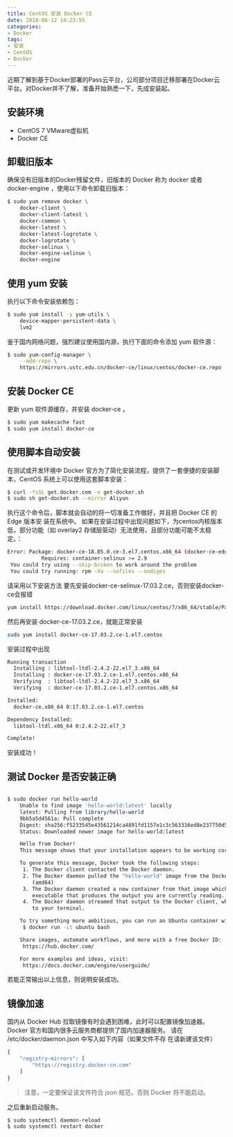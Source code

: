 ```yaml
---
title: CentOS 安装 Docker CE
date: 2018-06-12 14:23:55
categories:
- Docker
tags:
- 安装
- CentOS
- Docker
---
```


近期了解到基于Docker部署的Pass云平台，公司部分项目迁移部署在Docker云平台。对Docker并不了解，准备开始熟悉一下，先成安装起。

## 安装环境
- CentOS 7 VMware虚拟机
- Docker CE

## 卸载旧版本
确保没有旧版本的Docker残留文件，旧版本的 Docker 称为 docker 或者 docker-engine ，使用以下命令卸载旧版本：
``` bash
$ sudo yum remove docker \
	docker-client \
	docker-client-latest \
	docker-common \
	docker-latest \
	docker-latest-logrotate \
	docker-logrotate \
	docker-selinux \
	docker-engine-selinux \
	docker-engine
```
## 使用 yum 安装
执行以下命令安装依赖包：
``` bash
$ sudo yum install -y yum-utils \
	device-mapper-persistent-data \
	lvm2
```
鉴于国内网络问题，强烈建议使用国内源，执行下面的命令添加 yum 软件源：
``` bash
$ sudo yum-config-manager \
	--add-repo \
	https://mirrors.ustc.edu.cn/docker-ce/linux/centos/docker-ce.repo
```
## 安装 Docker CE
更新 yum 软件源缓存，并安装 docker-ce 。
``` bash
$ sudo yum makecache fast
$ sudo yum install docker-ce
```

## 使用脚本自动安装
在测试或开发环境中 Docker 官方为了简化安装流程，提供了一套便捷的安装脚本，CentOS
系统上可以使用这套脚本安装：
``` bash
$ curl -fsSL get.docker.com -o get-docker.sh
$ sudo sh get-docker.sh --mirror Aliyun
```
执行这个命令后，脚本就会自动的将一切准备工作做好，并且把 Docker CE 的 Edge 版本安
装在系统中。
如果在安装过程中出现问题如下，为centos内核版本低，部分功能（如 overlay2 存储层驱动）无法使用，且部分功能可能不太稳定。：
``` bash
Error: Package: docker-ce-18.05.0.ce-3.el7.centos.x86_64 (docker-ce-edge)
           Requires: container-selinux >= 2.9
 You could try using --skip-broken to work around the problem
 You could try running: rpm -Va --nofiles --nodiges
```
请采用以下安装方法
要先安装docker-ce-selinux-17.03.2.ce，否则安装docker-ce会报错
``` bash
yum install https://download.docker.com/linux/centos/7/x86_64/stable/Packages/docker-ce-selinux-17.03.2.ce-1.el7.centos.noarch.rpm
```
然后再安装 docker-ce-17.03.2.ce，就能正常安装
``` bash
sudo yum install docker-ce-17.03.2.ce-1.el7.centos
```
安装过程中出现
``` bash
Running transaction
  Installing : libtool-ltdl-2.4.2-22.el7_3.x86_64                                                                                                                        1/2
  Installing : docker-ce-17.03.2.ce-1.el7.centos.x86_64                                                                                                                  2/2
  Verifying  : libtool-ltdl-2.4.2-22.el7_3.x86_64                                                                                                                        1/2
  Verifying  : docker-ce-17.03.2.ce-1.el7.centos.x86_64                                                                                                                  2/2

Installed:
  docker-ce.x86_64 0:17.03.2.ce-1.el7.centos                                                                                                                                 

Dependency Installed:
  libtool-ltdl.x86_64 0:2.4.2-22.el7_3                                                                                                                                       

Complete!

```
安装成功！

## 测试 Docker 是否安装正确
``` bash

$ sudo docker run hello-world
	Unable to find image 'hello-world:latest' locally
	latest: Pulling from library/hello-world
	9bb5a5d4561a: Pull complete
	Digest: sha256:f5233545e43561214ca4891fd1157e1c3c563316ed8e237750d59bde73361e77
	Status: Downloaded newer image for hello-world:latest

	Hello from Docker!
	This message shows that your installation appears to be working correctly.

	To generate this message, Docker took the following steps:
	 1. The Docker client contacted the Docker daemon.
	 2. The Docker daemon pulled the "hello-world" image from the Docker Hub.
	    (amd64)
	 3. The Docker daemon created a new container from that image which runs the
	    executable that produces the output you are currently reading.
	 4. The Docker daemon streamed that output to the Docker client, which sent it
	    to your terminal.

	To try something more ambitious, you can run an Ubuntu container with:
	 $ docker run -it ubuntu bash

	Share images, automate workflows, and more with a free Docker ID:
	 https://hub.docker.com/

	For more examples and ideas, visit:
	 https://docs.docker.com/engine/userguide/

```
若能正常输出以上信息，则说明安装成功。

## 镜像加速
国内从 Docker Hub 拉取镜像有时会遇到困难，此时可以配置镜像加速器。Docker 官方和国内很多云服务商都提供了国内加速器服务。
请在 /etc/docker/daemon.json 中写入如下内容（如果文件不存
在请新建该文件）
``` javascript
{
	"registry-mirrors": [
		"https://registry.docker-cn.com"
	]
}
```
> 注意，一定要保证该文件符合 json 规范，否则 Docker 将不能启动。

之后重新启动服务。
``` bash
$ sudo systemctl daemon-reload
$ sudo systemctl restart docker
```
